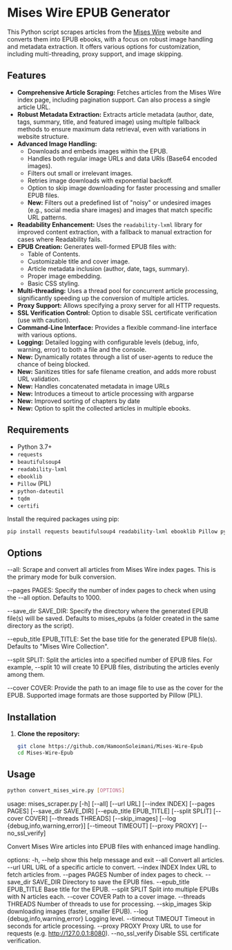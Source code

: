 # Mises Wire EPUB Generator

This Python script scrapes articles from the [Mises Wire](https://mises.org/wire) website and converts them into EPUB ebooks, with a focus on robust image handling and metadata extraction. It offers various options for customization, including multi-threading, proxy support, and image skipping.

## Features

*   **Comprehensive Article Scraping:**  Fetches articles from the Mises Wire index page, including pagination support.  Can also process a single article URL.
*   **Robust Metadata Extraction:**  Extracts article metadata (author, date, tags, summary, title, and featured image) using multiple fallback methods to ensure maximum data retrieval, even with variations in website structure.
*   **Advanced Image Handling:**
    *   Downloads and embeds images within the EPUB.
    *   Handles both regular image URLs and data URIs (Base64 encoded images).
    *   Filters out small or irrelevant images.
    *   Retries image downloads with exponential backoff.
    *   Option to skip image downloading for faster processing and smaller EPUB files.
    * **New:**  Filters out a predefined list of "noisy" or undesired images (e.g., social media share images) and images that match specific URL patterns.
*   **Readability Enhancement:** Uses the `readability-lxml` library for improved content extraction, with a fallback to manual extraction for cases where Readability fails.
*   **EPUB Creation:**  Generates well-formed EPUB files with:
    *   Table of Contents.
    *   Customizable title and cover image.
    *   Article metadata inclusion (author, date, tags, summary).
    *   Proper image embedding.
    *   Basic CSS styling.
*   **Multi-threading:** Uses a thread pool for concurrent article processing, significantly speeding up the conversion of multiple articles.
*   **Proxy Support:**  Allows specifying a proxy server for all HTTP requests.
*   **SSL Verification Control:** Option to disable SSL certificate verification (use with caution).
*   **Command-Line Interface:**  Provides a flexible command-line interface with various options.
*   **Logging:** Detailed logging with configurable levels (debug, info, warning, error) to both a file and the console.
* **New:** Dynamically rotates through a list of user-agents to reduce the chance of being blocked.
* **New:** Sanitizes titles for safe filename creation, and adds more robust URL validation.
* **New:** Handles concatenated metadata in image URLs
* **New:** Introduces a timeout to article processing with argparse
* **New:** Improved sorting of chapters by date
* **New:** Option to split the collected articles in multiple ebooks.

## Requirements

*   Python 3.7+
*   `requests`
*   `beautifulsoup4`
*   `readability-lxml`
*   `ebooklib`
*   `Pillow` (PIL)
*   `python-dateutil`
*   `tqdm`
*   `certifi`

Install the required packages using pip:

```bash
pip install requests beautifulsoup4 readability-lxml ebooklib Pillow python-dateutil tqdm certifi
```

## Options
--all: Scrape and convert all articles from Mises Wire index pages. This is the primary mode for bulk conversion.

--pages PAGES: Specify the number of index pages to check when using the --all option. Defaults to 1000.

--save_dir SAVE_DIR: Specify the directory where the generated EPUB file(s) will be saved. Defaults to mises_epubs (a folder created in the same directory as the script).

--epub_title EPUB_TITLE: Set the base title for the generated EPUB file(s). Defaults to "Mises Wire Collection".

--split SPLIT: Split the articles into a specified number of EPUB files. For example, --split 10 will create 10 EPUB files, distributing the articles evenly among them.

--cover COVER: Provide the path to an image file to use as the cover for the EPUB. Supported image formats are those supported by Pillow (PIL).

## Installation

1. **Clone the repository:**

   ```bash
   git clone https://github.com/HamoonSoleimani/Mises-Wire-Epub
   cd Mises-Wire-Epub


## Usage

   ```bash
python convert_mises_wire.py [OPTIONS]
```

usage: mises_scraper.py [-h] [--all] [--url URL] [--index INDEX] [--pages PAGES] [--save_dir SAVE_DIR] [--epub_title EPUB_TITLE] [--split SPLIT] [--cover COVER] [--threads THREADS] [--skip_images] [--log {debug,info,warning,error}] [--timeout TIMEOUT] [--proxy PROXY] [--no_ssl_verify]

Convert Mises Wire articles into EPUB files with enhanced image handling.

options:
  -h, --help            show this help message and exit
  --all                 Convert all articles.
  --url URL             URL of a specific article to convert.
  --index INDEX         Index URL to fetch articles from.
  --pages PAGES         Number of index pages to check.
  --save_dir SAVE_DIR   Directory to save the EPUB files.
  --epub_title EPUB_TITLE
                        Base title for the EPUB.
  --split SPLIT         Split into multiple EPUBs with N articles each.
  --cover COVER         Path to a cover image.
  --threads THREADS     Number of threads to use for processing.
  --skip_images         Skip downloading images (faster, smaller EPUB).
  --log {debug,info,warning,error}
                        Logging level.
  --timeout TIMEOUT     Timeout in seconds for article processing.
  --proxy PROXY         Proxy URL to use for requests (e.g. http://127.0.0.1:8080).
  --no_ssl_verify       Disable SSL certificate verification.


